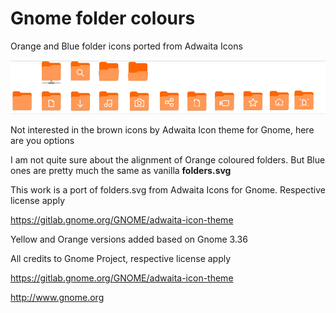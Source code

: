 # Gnome folder colours
Orange and Blue folder icons ported from Adwaita Icons 


![Gnome Orange Folder](https://raw.githubusercontent.com/meetdilip/gnome_folder_colour/master/folders_orange.png "Orange folder")

Not interested in the brown icons by Adwaita Icon theme for Gnome, here are you options

I am not quite sure about the alignment of Orange coloured folders. But Blue ones are pretty much the same as vanilla **folders.svg**

This work is a port of folders.svg from Adwaita Icons for Gnome. Respective license apply

https://gitlab.gnome.org/GNOME/adwaita-icon-theme




Yellow and Orange versions added based on Gnome 3.36

All credits to Gnome Project, respective license apply

https://gitlab.gnome.org/GNOME/adwaita-icon-theme

http://www.gnome.org
